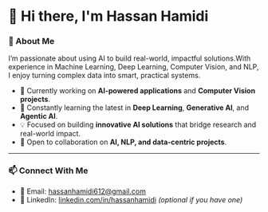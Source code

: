 # 👋 Hi there, I'm **Hassan Hamidi**

### 🧠 About Me  
I’m passionate about using AI to build real-world, impactful solutions.With experience in Machine Learning, Deep Learning, Computer Vision, and NLP,
I enjoy turning complex data into smart, practical systems.

- 🔭 Currently working on **AI-powered applications** and **Computer Vision projects**.  
- 🌱 Constantly learning the latest in **Deep Learning**, **Generative AI**, and **Agentic AI**.  
- 💡 Focused on building **innovative AI solutions** that bridge research and real-world impact.  
- 🤝 Open to collaboration on **AI, NLP, and data-centric projects**.

---

### 📫 Connect With Me  
- 📧 Email: [hassanhamidi612@gmail.com](mailto:hassanhamidi612@gmail.com)  
- 💼 LinkedIn: [linkedin.com/in/hassanhamidi](https://linkedin.com/in/hassanhamidi) *(optional if you have one)*  


<!--
**Hassanhamidi6/Hassanhamidi6** is a ✨ special ✨ repository because its `README.md` (this file) appears on your GitHub profile.
-->
